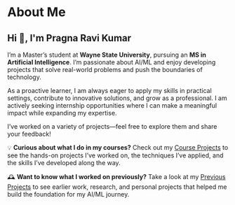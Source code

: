 # About Me
## Hi 👋, I'm Pragna Ravi Kumar

I’m a Master’s student at **Wayne State University**, pursuing an **MS in Artificial Intelligence**. I’m passionate about AI/ML and enjoy developing projects that solve real-world problems and push the boundaries of technology.  

As a proactive learner, I am always eager to apply my skills in practical settings, contribute to innovative solutions, and grow as a professional. I am actively seeking internship opportunities where I can make a meaningful impact while expanding my expertise.  

I’ve worked on a variety of projects—feel free to explore them and share your feedback!  

💡 **Curious about what I do in my courses?** Check out my [Course Projects](https://github.com/PragnaKumar/projects/tree/cp-main) to see the hands-on projects I’ve worked on, the techniques I’ve applied, and the skills I’ve developed along the way.  

🕰️ **Want to know what I worked on previously?** Take a look at my [Previous Projects](https://github.com/PragnaKumar/projects/tree/featured-projects) to see earlier work, research, and personal projects that helped me build the foundation for my AI/ML journey.
